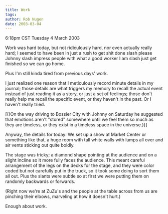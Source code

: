 ```yaml
---
title: Work
tags: 
author: Rob Nugen
date: 2003-03-04
---
```


<p class=date>6:18pm CST Tuesday 4 March 2003</p>

<p>Work was hard today, but not ridiculously hard, nor even actually
really hard; I seemed to have been in just a rush to get shit done
slash please Johnny slash impress people with what a good worker I am
slash just get finished so we can go home.</p>

<p>Plus I'm still kinda tired from previous days' work.</p>

<p>I just realized one reason that I meticulously record minute
details in my journal; those details are what triggers my memory to
recall the actual event instead of just reading it as a story, or just
a set of feelings; those don't really help me recall the specific
event, or they haven't in the past.  Or I haven't really tried.</p>

<p>[{(On the way driving to Bossier City with Johnny on Saturday he
suggested that emotions aren't "stored" somewhere until we feel them
so much as they are timeless, or they exist in a timeless space in the
universe.)}]</p>

<p>Anyway, the details for today:  We set up a show at Market Center
or something like that, a huge room with tall white walls with lumps
all over and air vents sticking out quite boldly.</p>

<p>The stage was tricky; a diamond shape pointing at the audience and
on a slight incline so it more fully faces the audience.  This meant
careful arrangement of the legs on the decks for the stage, and they
were color coded but not carefully put in the truck, so it took some
doing to sort them all out.  Plus the slants were subtle so at first
we were putting them on randomly backwards or forwards.</p>

<p>(Right now we're at ZuZu's and the people at the table across from
us are pinching their elbows, marveling at how it doesn't hurt.)</p>

<p>Enough about work.</p>
